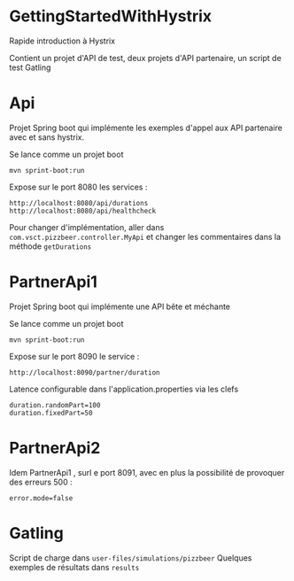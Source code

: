 # GettingStartedWithHystrix
Rapide introduction à Hystrix

Contient un projet d'API de test, deux projets d'API partenaire, un script de test Gatling

# Api

Projet Spring boot qui implémente les exemples d'appel aux API partenaire avec et sans hystrix.

Se lance comme un projet boot 

```
mvn sprint-boot:run
```

Expose sur le port 8080 les services :

```
http://localhost:8080/api/durations
http://localhost:8080/api/healthcheck
```

Pour changer d'implémentation, aller dans `com.vsct.pizzbeer.controller.MyApi` et changer les commentaires dans la méthode `getDurations`


# PartnerApi1 

Projet Spring boot qui implémente une API bête et méchante

Se lance comme un projet boot 

```
mvn sprint-boot:run
```

Expose sur le port 8090 le service :

```
http://localhost:8090/partner/duration
```

Latence configurable dans l'application.properties via les clefs

```
duration.randomPart=100
duration.fixedPart=50
```

# PartnerApi2

Idem PartnerApi1 , surl e port 8091, avec en plus la possibilité de provoquer des erreurs 500 :

```
error.mode=false
```

# Gatling

Script de charge dans `user-files/simulations/pizzbeer`
Quelques exemples de résultats dans `results`
